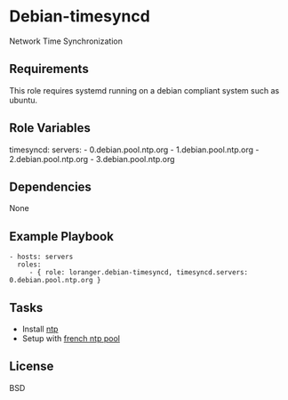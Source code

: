 Debian-timesyncd
================

Network Time Synchronization

Requirements
------------

This role requires systemd running on a debian compliant system such as ubuntu.

Role Variables
--------------

timesyncd:
    servers:
        - 0.debian.pool.ntp.org
        - 1.debian.pool.ntp.org
        - 2.debian.pool.ntp.org
        - 3.debian.pool.ntp.org

Dependencies
------------

None

Example Playbook
----------------

    - hosts: servers
      roles:
         - { role: loranger.debian-timesyncd, timesyncd.servers: 0.debian.pool.ntp.org }

Tasks
-----

  - Install [ntp](http://www.ntp.org/)
  - Setup with [french ntp pool](http://www.pool.ntp.org/fr/)

License
-------

BSD
